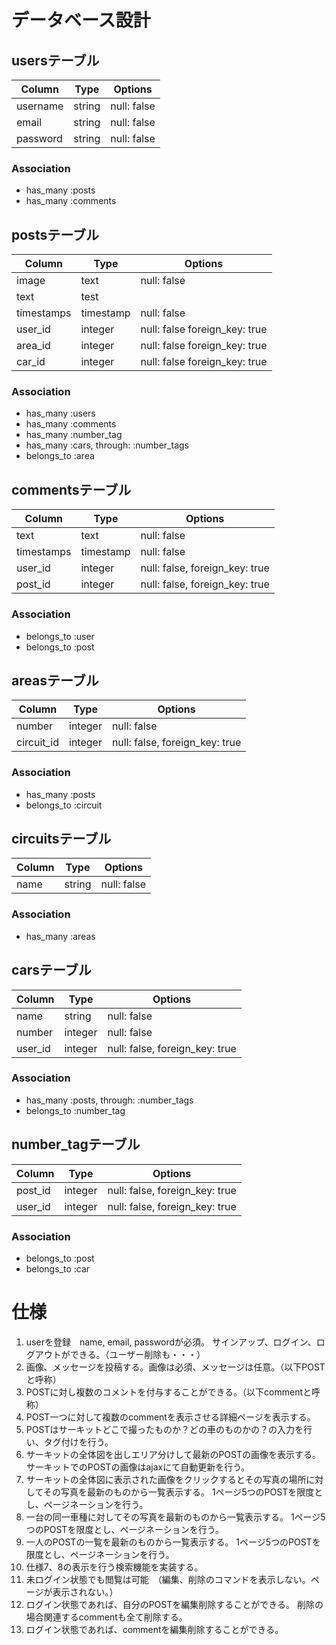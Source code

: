 # データベース設計
## usersテーブル
|Column|Type|Options|
|------|----|-------|
|username|string|null: false|
|email|string|null: false|
|password|string|null: false|
### Association
- has_many :posts
- has_many :comments

## postsテーブル
|Column|Type|Options|
|------|----|-------|
|image|text|null: false|
|text|test||
|timestamps|timestamp|null: false|
|user_id|integer|null: false foreign_key: true|
|area_id|integer|null: false foreign_key: true|
|car_id|integer|null: false foreign_key: true|
### Association
- has_many :users
- has_many :comments
- has_many :number_tag
- has_many :cars, through: :number_tags
- belongs_to :area

## commentsテーブル
|Column|Type|Options|
|------|----|-------|
|text|text|null: false|
|timestamps|timestamp|null: false|
|user_id|integer|null: false, foreign_key: true|
|post_id|integer|null: false, foreign_key: true|

### Association
- belongs_to :user
- belongs_to :post

## areasテーブル
|Column|Type|Options|
|------|----|-------|
|number|integer|null: false|
|circuit_id|integer|null: false, foreign_key: true|
### Association
- has_many :posts
- belongs_to :circuit

## circuitsテーブル
|Column|Type|Options|
|------|----|-------|
|name|string|null: false|
### Association
- has_many :areas

## carsテーブル
|Column|Type|Options|
|------|----|-------|
|name|string|null: false|
|number|integer|null: false|
|user_id|integer|null: false, foreign_key: true|
### Association
- has_many :posts, through: :number_tags
- belongs_to :number_tag

## number_tagテーブル
|Column|Type|Options|
|------|----|-------|
|post_id|integer|null: false, foreign_key: true|
|user_id|integer|null: false, foreign_key: true|
### Association
- belongs_to :post
- belongs_to :car


# 仕様  
1. userを登録　name, email, passwordが必須。  サインアップ、ログイン、ログアウトができる。（ユーザー削除も・・・）
1. 画像、メッセージを投稿する。画像は必須、メッセージは任意。（以下POSTと呼称）
1. POSTに対し複数のコメントを付与することができる。（以下commentと呼称）
1. POST一つに対して複数のcommentを表示させる詳細ページを表示する。
1. POSTはサーキットどこで撮ったものか？どの車のものかの？の入力を行い、タグ付けを行う。
1. サーキットの全体図を出しエリア分けして最新のPOSTの画像を表示する。
   サーキットでのPOSTの画像はajaxにて自動更新を行う。
1. サーキットの全体図に表示された画像をクリックするとその写真の場所に対してその写真を最新のものから一覧表示する。
   1ページ5つのPOSTを限度とし、ページネーションを行う。
1. 一台の同一車種に対してその写真を最新のものから一覧表示する。
   1ページ5つのPOSTを限度とし、ページネーションを行う。
1. 一人のPOSTの一覧を最新のものから一覧表示する。
   1ページ5つのPOSTを限度とし、ページネーションを行う。
1. 仕様7、8の表示を行う検索機能を実装する。
1. 未ログイン状態でも閲覧は可能　（編集、削除のコマンドを表示しない。ページが表示されない。）
1. ログイン状態であれば、自分のPOSTを編集削除することができる。
   削除の場合関連するcommentも全て削除する。
1. ログイン状態であれば、commentを編集削除することができる。